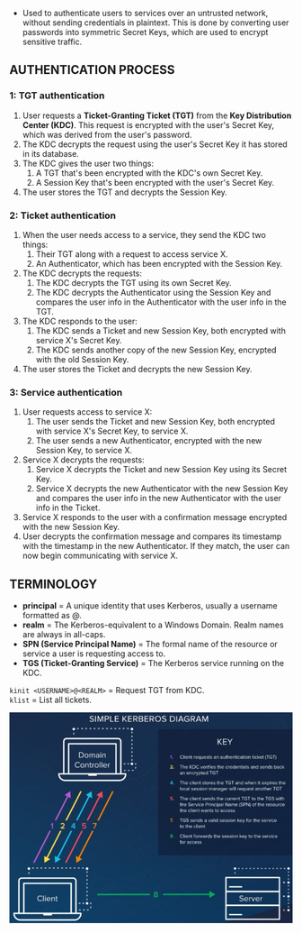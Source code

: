 
  - Used to authenticate users to services over an untrusted network, without sending credentials in plaintext. This is done by converting user passwords into symmetric Secret Keys, which are used to encrypt sensitive traffic.

## AUTHENTICATION PROCESS

### 1: TGT authentication

  1. User requests a **Ticket-Granting Ticket (TGT)** from the **Key Distribution Center (KDC)**. This request is encrypted with the user's Secret Key, which was derived from the user's password.
  2. The KDC decrypts the request using the user's Secret Key it has stored in its database.
  3. The KDC gives the user two things:
     1. A TGT that's been encrypted with the KDC's own Secret Key.
     2. A Session Key that's been encrypted with the user's Secret Key.
  4. The user stores the TGT and decrypts the Session Key.

### 2: Ticket authentication

  1. When the user needs access to a service, they send the KDC two things:
     1. Their TGT along with a request to access service X.
     2. An Authenticator, which has been encrypted with the Session Key.
  2. The KDC decrypts the requests:
     1. The KDC decrypts the TGT using its own Secret Key.
     2. The KDC decrypts the Authenticator using the Session Key and compares the user info in the Authenticator with the user info
        in the TGT.
  3. The KDC responds to the user:
     1. The KDC sends a Ticket and new Session Key, both encrypted with service X's Secret Key.
     2. The KDC sends another copy of the new Session Key, encrypted with the old Session Key.
  4. The user stores the Ticket and decrypts the new Session Key.

### 3: Service authentication

  1. User requests access to service X:
     1. The user sends the Ticket and new Session Key, both encrypted with service X's Secret Key, to service X.
     2. The user sends a new Authenticator, encrypted with the new Session Key, to service X.
  2. Service X decrypts the requests:
     1. Service X decrypts the Ticket and new Session Key using its Secret Key.
     2. Service X decrypts the new Authenticator with the new Session Key and compares the user info in the new Authenticator with the
        user info in the Ticket.
  3. Service X responds to the user with a confirmation message encrypted with the new Session Key.
  4. User decrypts the confirmation message and compares its timestamp with the timestamp in the new Authenticator. If they match, the
     user can now begin communicating with service X.

## TERMINOLOGY

  - **principal** = A unique identity that uses Kerberos, usually a username formatted as <USERNAME>@<REALM>.
  - **realm** = The Kerberos-equivalent to a Windows Domain. Realm names are always in all-caps.
  - **SPN (Service Principal Name)** = The formal name of the resource or service a user is requesting access to.
  - **TGS (Ticket-Granting Service)** = The Kerberos service running on the KDC.

  `kinit <USERNAME>@<REALM>` = Request TGT from KDC.<br>
  `klist` = List all tickets.<br>

![kerberos](images/kerberos.jpg)

